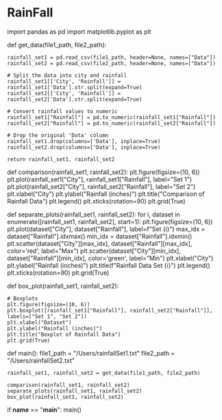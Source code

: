 # RainFall
import pandas as pd
import matplotlib.pyplot as plt

def get_data(file1_path, file2_path):
    

    rainfall_set1 = pd.read_csv(file1_path, header=None, names=["Data"])
    rainfall_set2 = pd.read_csv(file2_path, header=None, names=["Data"])

    # Split the data into city and rainfall
    rainfall_set1[['City', 'Rainfall']] = rainfall_set1['Data'].str.split(expand=True)
    rainfall_set2[['City', 'Rainfall']] = rainfall_set2['Data'].str.split(expand=True)

    # Convert rainfall values to numeric
    rainfall_set1["Rainfall"] = pd.to_numeric(rainfall_set1["Rainfall"])
    rainfall_set2["Rainfall"] = pd.to_numeric(rainfall_set2["Rainfall"])

    # Drop the original 'Data' column
    rainfall_set1.drop(columns=['Data'], inplace=True)
    rainfall_set2.drop(columns=['Data'], inplace=True)

    return rainfall_set1, rainfall_set2

def comparison(rainfall_set1, rainfall_set2):
    plt.figure(figsize=(10, 6))
    plt.plot(rainfall_set1["City"], rainfall_set1["Rainfall"], label="Set 1")
    plt.plot(rainfall_set2["City"], rainfall_set2["Rainfall"], label="Set 2")
    plt.xlabel("City")
    plt.ylabel("Rainfall (inches)")
    plt.title("Comparison of Rainfall Data")
    plt.legend()
    plt.xticks(rotation=90)
    plt.grid(True)


def separate_plots(rainfall_set1, rainfall_set2):
    for i, dataset in enumerate([rainfall_set1, rainfall_set2], start=1):
        plt.figure(figsize=(10, 6))
        plt.plot(dataset["City"], dataset["Rainfall"], label=f"Set {i}")
        max_idx = dataset["Rainfall"].idxmax()
        min_idx = dataset["Rainfall"].idxmin()
        plt.scatter(dataset["City"][max_idx], dataset["Rainfall"][max_idx], color='red', label="Max")
        plt.scatter(dataset["City"][min_idx], dataset["Rainfall"][min_idx], color='green', label="Min")
        plt.xlabel("City")
        plt.ylabel("Rainfall (inches)")
        plt.title(f"Rainfall Data Set {i}")
        plt.legend()
        plt.xticks(rotation=90)
        plt.grid(True)
       

def box_plot(rainfall_set1, rainfall_set2):

    # Boxplots
    plt.figure(figsize=(10, 6))
    plt.boxplot([rainfall_set1["Rainfall"], rainfall_set2["Rainfall"]], labels=["Set 1", "Set 2"])
    plt.xlabel("Dataset")
    plt.ylabel("Rainfall (inches)")
    plt.title("Boxplot of Rainfall Data")
    plt.grid(True)
   


def main():
    file1_path = "/Users/rainfallSet1.txt"
    file2_path = "/Users/rainfallSet2.txt"
    
    rainfall_set1, rainfall_set2 = get_data(file1_path, file2_path)
    
    comparison(rainfall_set1, rainfall_set2)
    separate_plots(rainfall_set1, rainfall_set2)
    box_plot(rainfall_set1, rainfall_set2)

if __name__ == "__main__":
    main()

